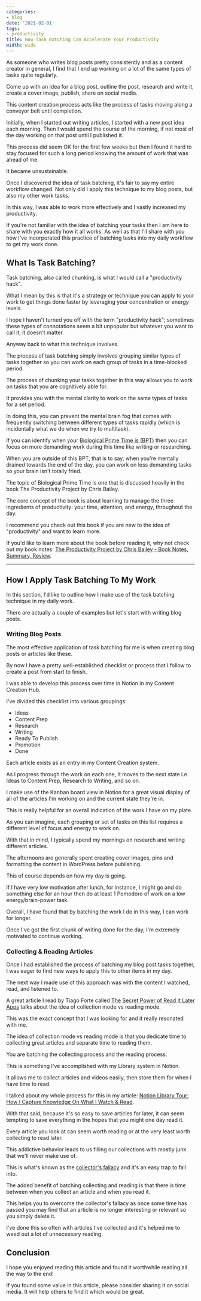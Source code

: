 ```yaml
---
categories:
- blog
date: '2021-02-01'
tags: 
- productivity
title: How Task Batching Can Accelerate Your Productivity
width: wide
---
```


As someone who writes blog posts pretty consistently and as a content creator in general, I find that I end up working on a lot of the same types of tasks quite regularly.

Come up with an idea for a blog post, outline the post, research and write it, create a cover image, publish, share on social media. 

This content creation process acts like the process of tasks moving along a conveyor belt until completion.

Initially, when I started out writing articles, I started with a new post idea each morning. Then I would spend the course of the morning, if not most of the day working on that post until I published it. 

This process did seem OK for the first few weeks but then I found it hard to stay focused for such a long period knowing the amount of work that was ahead of me. 

It became unsustainable.

Once I discovered the idea of task batching, it's fair to say my entire workflow changed. Not only did I apply this technique to my blog posts, but also my other work tasks.

In this way, I was able to work more effectively and I vastly increased my productivity.

If you're not familiar with the idea of batching your tasks then I am here to share with you exactly how it all works. As well as that I'll share with you how I've incorporated this practice of batching tasks into my daily workflow to get my work done.


## What Is Task Batching?

Task batching, also called chunking, is what I would call a "productivity hack".  

What I mean by this is that it's a strategy or technique you can apply to your work to get things done faster by leveraging your concentration or energy levels. 

I hope I haven't turned you off with the term "productivity hack"; sometimes these types of connotations seem a bit unpopular but whatever you want to call it, it doesn't matter.

Anyway back to what this technique involves.

The process of task batching simply involves grouping similar types of tasks together so you can work on each group of tasks in a time-blocked period.

The process of chunking your tasks together in this way allows you to work on tasks that you are cognitively able for. 

It provides you with the mental clarity to work on the same types of tasks for a set period. 

In doing this, you can prevent the mental brain fog that comes with frequently switching between different types of tasks rapidly (which is incidentally what we do when we try to multitask).

If you can identify when your [Biological Prime Time is (BPT)](https://alifeofproductivity.com/calculate-biological-prime-time/) then you can focus on more demanding work during this time like writing or researching. 

When you are outside of this BPT, that is to say, when you're mentally drained towards the end of the day, you can work on less demanding tasks so your brain isn't totally fried.

The topic of Biological Prime Time is one that is discussed heavily in the book The Productivity Project by Chris Bailey. 

The core concept of the book is about learning to manage the three ingredients of productivity: your time, attention, and energy, throughout the day. 

I recommend you check out this book if you are new to the idea of "productivity" and want to learn more. 

If you'd like to learn more about the book before reading it, why not check out my book notes: [The Productivity Project by Chris Bailey - Book Notes, Summary, Review](/productivity-project-chris-bailey/).

---

## How I Apply Task Batching To My Work

In this section, I'd like to outline how I make use of the task batching technique in my daily work.

There are actually a couple of examples but let's start with writing blog posts.

### Writing Blog Posts

The most effective application of task batching for me is when creating blog posts or articles like these.

By now I have a pretty well-established checklist or process that I follow to create a post from start to finish. 

I was able to develop this process over time in Notion in my Content Creation Hub.

I've divided this checklist into various groupings:

- Ideas
- Content Prep
- Research
- Writing
- Ready To Publish
- Promotion
- Done

Each article exists as an entry in my Content Creation system. 

As I progress through the work on each one, it moves to the next state i.e. Ideas to Content Prep, Research to Writing, and so on.

I make use of the Kanban board view in Notion for a great visual display of all of the articles I'm working on and the current state they're in. 

This is really helpful for an overall indication of the work I have on my plate.

As you can imagine, each grouping or set of tasks on this list requires a different level of focus and energy to work on.

With that in mind, I typically spend my mornings on research and writing different articles.

The afternoons are generally spent creating cover images, pins and formatting the content in WordPress before publishing.

This of course depends on how my day is going. 

If I have very low motivation after lunch, for instance, I might go and do something else for an hour then do at least 1 Pomodoro of work on a low energy/brain-power task.

Overall, I have found that by batching the work I do in this way, I can work for longer. 

Once I've got the first chunk of writing done for the day, I'm extremely motivated to continue working.

### Collecting & Reading Articles

Once I had established the process of batching my blog post tasks together, I was eager to find new ways to apply this to other items in my day.

The next way I made use of this approach was with the content I watched, read, and listened to.

A great article I read by Tiago Forte called [The Secret Power of Read It Later Apps](https://fortelabs.co/blog/the-secret-power-of-read-it-later-apps) talks about the idea of collection mode vs reading mode. 

This was the exact concept that I was looking for and it really resonated with me. 

The idea of collection mode vs reading mode is that you dedicate time to collecting great articles and separate time to reading them. 

You are batching the collecting process and the reading process.

This is something I've accomplished with my Library system in Notion. 

It allows me to collect articles and videos easily, then store them for when I have time to read.

I talked about my whole process for this in my article: [Notion Library Tour: How I Capture Knowledge On What I Watch & Read](/notion-library-tour/).

With that said, because it's so easy to save articles for later, it can seem tempting to save everything in the hopes that you might one day read it.

Every article you look at can seem worth reading or at the very least worth collecting to read later. 

This addictive behavior leads to us filling our collections with mostly junk that we'll never make use of. 

This is what's known as the [collector's fallacy](https://observer.com/2017/05/the-collectors-fallacy-why-we-gather-things-we-dont-need/) and it's an easy trap to fall into.

The added benefit of batching collecting and reading is that there is time between when you collect an article and when you read it.

This helps you to overcome the collector's fallacy as once some time has passed you may find that an article is no longer interesting or relevant so you simply delete it.

I've done this so often with articles I've collected and it's helped me to weed out a lot of unnecessary reading.


## Conclusion

I hope you enjoyed reading this article and found it worthwhile reading all the way to the end!

If you found some value in this article, please consider sharing it on social media. It will help others to find it which would be great.